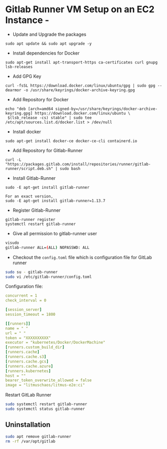 # Gitlab Runner VM Setup on an EC2 Instance -

- Update and Upgrade the packages

```
sudo apt update && sudo apt upgrade -y
```

- Install dependencies for Docker

```
sudo apt-get install apt-transport-https ca-certificates curl gnupg lsb-releases
```

- Add GPG Key

```
curl -fsSL https://download.docker.com/linux/ubuntu/gpg | sudo gpg --dearmor -o /usr/share/keyrings/docker-archive-keyring.gpg
```

- Add Repository for Docker

```
echo "deb [arch=amd64 signed-by=/usr/share/keyrings/docker-archive-keyring.gpg] https://download.docker.com/linux/ubuntu \
 $(lsb_release -cs) stable" | sudo tee /etc/apt/sources.list.d/docker.list > /dev/null
```

- Install docker

```
sudo apt-get install docker-ce docker-ce-cli containerd.io
```

- Add Repository for Gitlab-Runner

```
curl -L "https://packages.gitlab.com/install/repositories/runner/gitlab-runner/script.deb.sh" | sudo bash
```

- Install Gitlab-Runner

```
sudo -E apt-get install gitlab-runner

For an exact version,
sudo -E apt-get install gitlab-runner=1.13.7
```

- Register Gitlab-Runner

```
gitlab-runner register
systemctl restart gitlab-runner
```

- Give all permission to gitlab-runner user

```bash
visudo
gitlab-runner ALL=(ALL) NOPASSWD: ALL
```

- Checkout the `config.toml` file which is configuration file for GitLab runner

```bash
sudo su - gitlab-runner
sudo vi /etc/gitlab-runner/config.toml
```

Configuration file:

```yaml
concurrent = 1
check_interval = 0

[session_server]
session_timeout = 1800

[[runners]]
name = " "
url = " "
token = "XXXXXXXXXX"
executor = "kubernetes/Docker/DockerMachine"
[runners.custom_build_dir]
[runners.cache]
[runners.cache.s3]
[runners.cache.gcs]
[runners.cache.azure]
[runners.kubernetes]
host = ""
bearer_token_overwrite_allowed = false
image = "litmuschaos/litmus-e2e:ci"
```

Restart GitLab Runner

```bash
sudo systemctl restart gitlab-runner
sudo systemctl status gitlab-runner
```

## Uninstallation

```bash
sudo apt remove gitlab-runner
rm -rf /var/opt/gitlab
```
